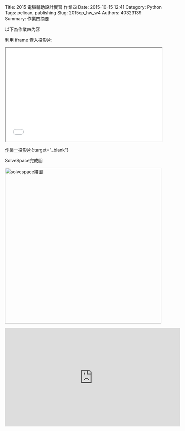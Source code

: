 Title: 2015 電腦輔助設計實習 作業四
Date: 2015-10-15 12:41
Category: Python
Tags: pelican, publishing
Slug: 2015cp_hw_w4
Authors: 40323139
Summary: 作業四摘要

以下為作業四內容

利用 iframe 嵌入投影片:

<iframe src="simplest4.html" width="500" height="300"></iframe>

[作業一投影片](simplest4.html){:target="_blank"}

SolveSpace完成圖

<img src="https://copy.com/iJKghtbZ1pwTeTSA" width="500" alt="solvespace繪圖"></img>

<iframe width="560" height="315" src="https://www.youtube.com/embed/z8KsrxYZBe0" frameborder="0" allowfullscreen></iframe>




